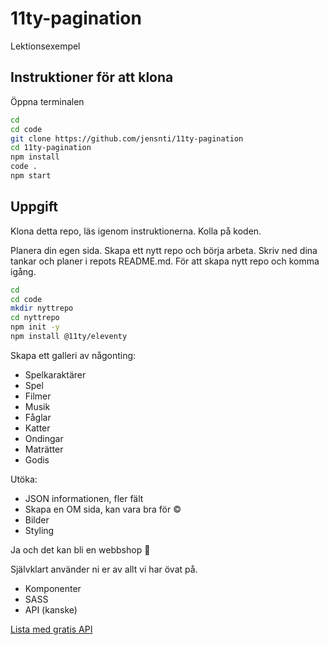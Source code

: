 # 11ty-pagination

Lektionsexempel

## Instruktioner för att klona

Öppna terminalen

```bash
cd
cd code
git clone https://github.com/jensnti/11ty-pagination
cd 11ty-pagination
npm install
code .
npm start
```

## Uppgift

Klona detta repo, läs igenom instruktionerna. Kolla på koden.

Planera din egen sida. Skapa ett nytt repo och börja arbeta.
Skriv ned dina tankar och planer i repots README.md.
För att skapa nytt repo och komma igång.

```bash
cd
cd code
mkdir nyttrepo
cd nyttrepo
npm init -y
npm install @11ty/eleventy
```

Skapa ett galleri av någonting:

- Spelkaraktärer
- Spel
- Filmer
- Musik
- Fåglar
- Katter
- Ondingar
- Maträtter
- Godis

Utöka:

- JSON informationen, fler fält
- Skapa en OM sida, kan vara bra för ©
- Bilder
- Styling

Ja och det kan bli en webbshop 🎊

Självklart använder ni er av allt vi har övat på.

- Komponenter
- SASS
- API (kanske)

[Lista med gratis API](https://github.com/public-apis/public-apis)